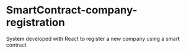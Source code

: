 # SmartContract-company-registration
System developed with React to register a new company using a smart contract
